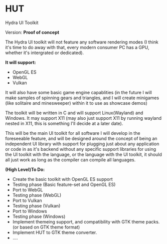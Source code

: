 # HUT
Hydra UI Toolkit

Version: **Proof of concept**

The Hydra UI toolkit will not feature any software rendering modes (I think it's time to do away with that, every modern consumer PC has a GPU, whether it's intergrated or dedicated).

**It will support:**
* OpenGL ES
* WebGL
* Vulkan

It will also have some basic game engine capablities (in the future I will make samples of spinning gears and triangles, and I will create minigames (like solitaire and minesweeper) within it to use as showcase demos)

The toolkit will be written in C and will support Linux(Wayland) and Windows. It may support X11 (may also just support X11 by running wayland nested in X11, this is something I'll decide at a later date).

This will be the main UI toolkit for all software I will develop in the foreseeable feature, and will be designed around the concept of being an independent UI library with support for plugging just about any application or code in as it's backend without any specific support libraries for using the UI toolkit with the language, or the language with the UI toolkit, it should all just work as long as the compiler can compile all languages.

**(High Level)To Do:**

* Create the basic toolkit with OpenGL ES support
* Testing phase (Basic feature-set and OpenGL ES)
* Port to WebGL
* Testing phase (WebGL)
* Port to Vulkan
* Testing phase (Vulkan)
* Port to Windows
* Testing phase (Windows)
* Implement themeing support, and compatibility with GTK theme packs. (or based on GTK theme format)
* Implement HUT to GTK theme converter.
* ....
